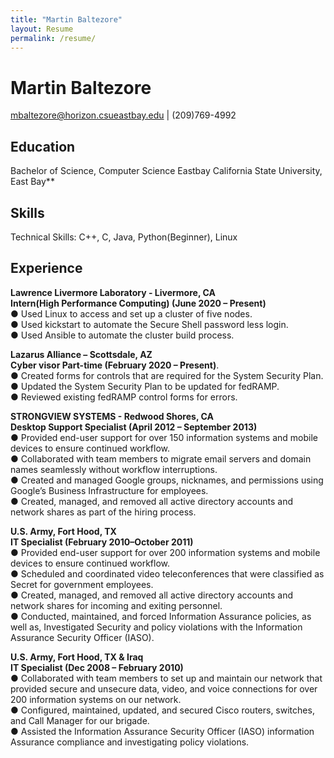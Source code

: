```yaml
---
title: "Martin Baltezore"
layout: Resume
permalink: /resume/
---
```

# Martin Baltezore    
mbaltezore@horizon.csueastbay.edu | (209)769-4992  

## Education  
Bachelor of Science, Computer Science Eastbay
California State University, East Bay**  
## Skills  
Technical Skills: C++, C, Java, Python(Beginner), Linux  
## Experience  
**Lawrence Livermore Laboratory - Livermore, CA   
Intern(High Performance Computing) (June 2020 – Present)**   
●	Used Linux to access and set up a cluster of five nodes.  
●	Used kickstart to automate the Secure Shell password less login.  
●	Used Ansible to automate the cluster build process.

**Lazarus Alliance – Scottsdale, AZ  
Cyber visor Part-time (February 2020 – Present)**.   
●	Created forms for controls that are required for the System Security Plan.    
●	Updated the System Security Plan to be updated for fedRAMP.    
●	Reviewed existing fedRAMP control forms for errors.   

**STRONGVIEW SYSTEMS -  Redwood Shores, CA   
Desktop Support Specialist (April 2012 – September 2013)**	    
●	Provided end-user support for over 150 information systems and mobile devices to ensure continued workflow.   
●	Collaborated with team members to migrate email servers and domain names seamlessly without workflow interruptions.   
●	Created and managed Google groups, nicknames, and permissions using Google’s Business Infrastructure for employees.    
●	Created, managed, and removed all active directory accounts and network shares as part of the hiring process.   

**U.S. Army, Fort Hood, TX    
IT Specialist (February 2010–October 2011)**  
●	Provided end-user support for over 200 information systems and mobile devices to ensure continued workflow.  
●	Scheduled and coordinated video teleconferences that were classified as Secret for government employees.  
●	Created, managed, and removed all active directory accounts and network shares for incoming and exiting personnel.  
●	Conducted, maintained, and forced Information Assurance policies, as well as, Investigated Security and policy violations with the Information Assurance Security Officer (IASO).

**U.S. Army, Fort Hood, TX & Iraq  
IT Specialist (Dec 2008 – February 2010)**	    
●	Collaborated with team members to set up and maintain our network that provided secure and unsecure data, video, and voice connections for over 200 information systems on our network.  
●	Configured, maintained, updated, and secured Cisco routers, switches, and Call Manager for our brigade.   
●	Assisted the Information Assurance Security Officer (IASO) information Assurance compliance and investigating policy violations.
